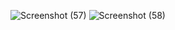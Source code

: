 ![Screenshot (57)](https://github.com/user-attachments/assets/4321713c-4e98-4aee-b599-ece26e47d16a)
![Screenshot (58)](https://github.com/user-attachments/assets/156882c8-0274-4517-9f70-264520491aee)

